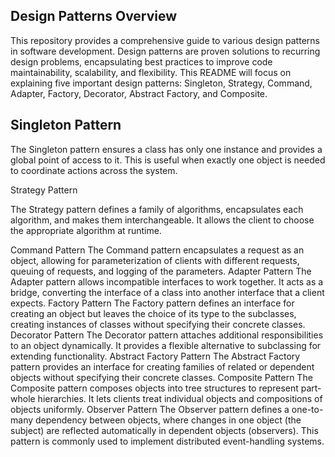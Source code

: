 <h2>Design Patterns Overview</h2>

This repository provides a comprehensive guide to various design patterns in software development. Design patterns are proven solutions to recurring design problems, encapsulating best practices to improve code maintainability, scalability, and flexibility. This README will focus on explaining five important design patterns: Singleton, Strategy, Command, Adapter, Factory, Decorator, Abstract Factory, and Composite.

<h2>Singleton Pattern</h2>

The Singleton pattern ensures a class has only one instance and provides a global point of access to it. This is useful when exactly one object is needed to coordinate actions across the system.

</h2>Strategy Pattern</h2>

The Strategy pattern defines a family of algorithms, encapsulates each algorithm, and makes them interchangeable. It allows the client to choose the appropriate algorithm at runtime.

</h2>Command Pattern</h2>
The Command pattern encapsulates a request as an object, allowing for parameterization of clients with different requests, queuing of requests, and logging of the parameters.
 
</h2>Adapter Pattern</h2>
The Adapter pattern allows incompatible interfaces to work together. It acts as a bridge, converting the interface of a class into another interface that a client expects.

</h2>Factory Pattern</h2>
The Factory pattern defines an interface for creating an object but leaves the choice of its type to the subclasses, creating instances of classes without specifying their concrete classes.

</h2>Decorator Pattern</h2>
The Decorator pattern attaches additional responsibilities to an object dynamically. It provides a flexible alternative to subclassing for extending functionality.

</h2>Abstract Factory Pattern</h2>
The Abstract Factory pattern provides an interface for creating families of related or dependent objects without specifying their concrete classes.

</h2>Composite Pattern</h2>
The Composite pattern composes objects into tree structures to represent part-whole hierarchies. It lets clients treat individual objects and compositions of objects uniformly.

</h2>Observer Pattern</h2>
The Observer pattern defines a one-to-many dependency between objects, where changes in one object (the subject) are reflected automatically in dependent objects (observers). This pattern is commonly used to implement distributed event-handling systems.
